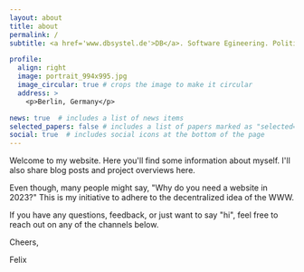 ```yaml
---
layout: about
title: about
permalink: /
subtitle: <a href='www.dbsystel.de'>DB</a>. Software Egineering. Politics. Outdoor. Etc.

profile:
  align: right
  image: portrait_994x995.jpg
  image_circular: true # crops the image to make it circular
  address: >
    <p>Berlin, Germany</p>

news: true  # includes a list of news items
selected_papers: false # includes a list of papers marked as "selected={true}"
social: true  # includes social icons at the bottom of the page
---
```


Welcome to my website. Here you'll find some information about myself. I'll also share blog posts and project overviews here. 

Even though, many people might say, "Why do you need a website in 2023?" This is my initiative to adhere to the decentralized idea of the WWW.

If you have any questions, feedback, or just want to say "hi", feel free to reach out on any of the channels below.

Cheers,

Felix


